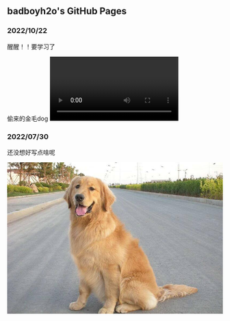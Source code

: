 ## badboyh2o's GitHub Pages



### 2022/10/22
醒醒！！要学习了

偷来的金毛dog
![](./video/jinmao1.mp4)



### 2022/07/30
还没想好写点啥呢


![](./img/dog.jpeg)